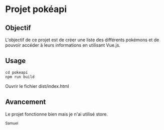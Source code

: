 # Projet pokéapi

## Objectif

L'objectif de ce projet est de créer une liste des différents pokémons et de pouvoir accéder à leurs informations en utilisant Vue.js.

## Usage
```
cd pokeapi
npm run build
```

Ouvrir le fichier dist/index.html

## Avancement

Le projet fonctionne bien mais je n'ai utilisé store.

<sub>Samuel</sub>